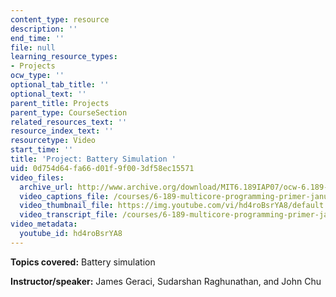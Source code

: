 ```yaml
---
content_type: resource
description: ''
end_time: ''
file: null
learning_resource_types:
- Projects
ocw_type: ''
optional_tab_title: ''
optional_text: ''
parent_title: Projects
parent_type: CourseSection
related_resources_text: ''
resource_index_text: ''
resourcetype: Video
start_time: ''
title: 'Project: Battery Simulation '
uid: 0d754d64-fa66-d01f-9f00-3df58ec15571
video_files:
  archive_url: http://www.archive.org/download/MIT6.189IAP07/ocw-6.189-iap07-pro02_300k.mp4
  video_captions_file: /courses/6-189-multicore-programming-primer-january-iap-2007/06f8f8a797505c67b697c40cacf22322_hd4roBsrYA8.vtt
  video_thumbnail_file: https://img.youtube.com/vi/hd4roBsrYA8/default.jpg
  video_transcript_file: /courses/6-189-multicore-programming-primer-january-iap-2007/15af1952b4c49262295f77c5b9efbd55_hd4roBsrYA8.pdf
video_metadata:
  youtube_id: hd4roBsrYA8
---
```


**Topics covered:** Battery simulation

**Instructor/speaker:** James Geraci, Sudarshan Raghunathan, and John Chu